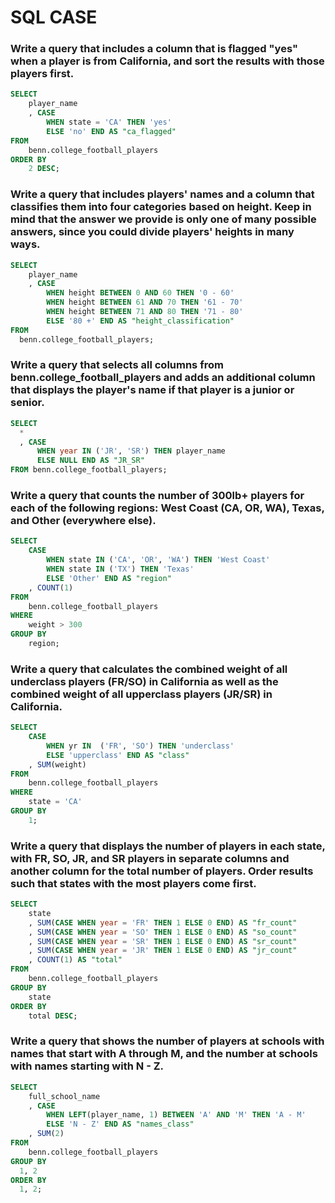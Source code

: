 # SQL CASE

### Write a query that includes a column that is flagged "yes" when a player is from California, and sort the results with those players first.
```sql
SELECT
    player_name
    , CASE
        WHEN state = 'CA' THEN 'yes'
        ELSE 'no' END AS "ca_flagged"
FROM
    benn.college_football_players
ORDER BY
    2 DESC;
```

### Write a query that includes players' names and a column that classifies them into four categories based on height. Keep in mind that the answer we provide is only one of many possible answers, since you could divide players' heights in many ways.
```sql
SELECT
    player_name
    , CASE 
        WHEN height BETWEEN 0 AND 60 THEN '0 - 60'
        WHEN height BETWEEN 61 AND 70 THEN '61 - 70'
        WHEN height BETWEEN 71 AND 80 THEN '71 - 80'
        ELSE '80 +' END AS "height_classification"
FROM
  benn.college_football_players;
```

### Write a query that selects all columns from benn.college_football_players and adds an additional column that displays the player's name if that player is a junior or senior.
```sql
SELECT
  *
  , CASE
      WHEN year IN ('JR', 'SR') THEN player_name
      ELSE NULL END AS "JR_SR"
FROM benn.college_football_players;
```

### Write a query that counts the number of 300lb+ players for each of the following regions: West Coast (CA, OR, WA), Texas, and Other (everywhere else).
```sql
SELECT
    CASE
        WHEN state IN ('CA', 'OR', 'WA') THEN 'West Coast'
        WHEN state IN ('TX') THEN 'Texas'
        ELSE 'Other' END AS "region"
    , COUNT(1)
FROM
    benn.college_football_players
WHERE
    weight > 300
GROUP BY
    region;
```

### Write a query that calculates the combined weight of all underclass players (FR/SO) in California as well as the combined weight of all upperclass players (JR/SR) in California.
```sql
SELECT
    CASE
        WHEN yr IN  ('FR', 'SO') THEN 'underclass'
        ELSE 'upperclass' END AS "class"
    , SUM(weight)
FROM
    benn.college_football_players
WHERE
    state = 'CA'
GROUP BY
    1;
```

### Write a query that displays the number of players in each state, with FR, SO, JR, and SR players in separate columns and another column for the total number of players. Order results such that states with the most players come first.
```sql
SELECT
    state
    , SUM(CASE WHEN year = 'FR' THEN 1 ELSE 0 END) AS "fr_count"
    , SUM(CASE WHEN year = 'SO' THEN 1 ELSE 0 END) AS "so_count"
    , SUM(CASE WHEN year = 'SR' THEN 1 ELSE 0 END) AS "sr_count"
    , SUM(CASE WHEN year = 'JR' THEN 1 ELSE 0 END) AS "jr_count"
    , COUNT(1) AS "total"
FROM 
    benn.college_football_players
GROUP BY 
    state
ORDER BY
    total DESC;
```

### Write a query that shows the number of players at schools with names that start with A through M, and the number at schools with names starting with N - Z.
```sql
SELECT
    full_school_name
    , CASE
        WHEN LEFT(player_name, 1) BETWEEN 'A' AND 'M' THEN 'A - M'
        ELSE 'N - Z' END AS "names_class"
    , SUM(2)
FROM
    benn.college_football_players
GROUP BY
  1, 2
ORDER BY
  1, 2;
```